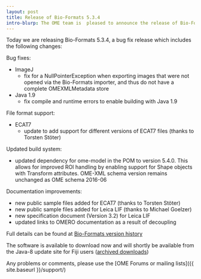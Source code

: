 ```yaml
---
layout: post
title: Release of Bio-Formats 5.3.4
intro-blurp: The OME team is  pleased to announce the release of Bio-Formats 5.3.4
---
```

Today we are releasing Bio-Formats 5.3.4, a bug fix release which includes the following changes:

Bug fixes:

-  ImageJ
    -  fix for a NullPointerException when exporting images that were not opened via the Bio-Formats importer, and thus do not have a complete OMEXMLMetadata store
-  Java 1.9
    -  fix compile and runtime errors to enable building with Java 1.9

File format support:

-  ECAT7
    -  update to add support for different versions of ECAT7 files (thanks to Torsten Stöter)

Updated build system:

-  updated dependency for ome-model in the POM to version 5.4.0. This allows for improved ROI handling by enabling support for Shape objects with Transform attributes. OME-XML schema version remains unchanged as OME schema 2016-06

Documentation improvements:

-  new public sample files added for ECAT7 (thanks to Torsten Stöter)
-  new public sample files added for Leica LIF (thanks to Michael Goelzer)
-  new specification document (Version 3.2) for Leica LIF
-  updated links to OMERO documentation as a result of decoupling

Full details can be found at [Bio-Formats version history](http://www.openmicroscopy.org/site/support/bio-formats5.3/about/whats-new.html)

The software is available to download now and will shortly be available from the Java-8 update site for Fiji users ([archived downloads](http://downloads.openmicroscopy.org/bio-formats/5.3.4))

Any problems or comments, please use the [OME Forums or mailing lists]({{ site.baseurl }}/support/)

